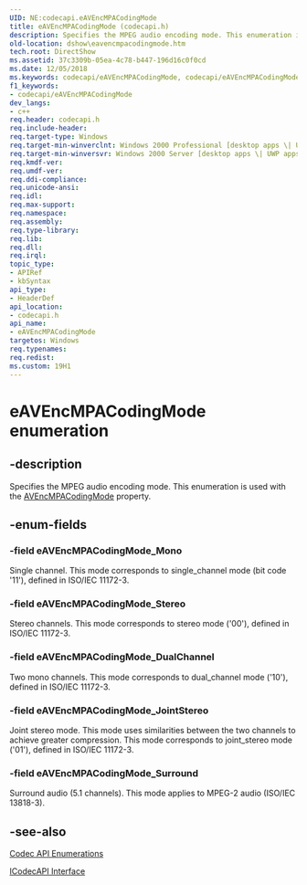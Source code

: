 ```yaml
---
UID: NE:codecapi.eAVEncMPACodingMode
title: eAVEncMPACodingMode (codecapi.h)
description: Specifies the MPEG audio encoding mode. This enumeration is used with the AVEncMPACodingMode property.
old-location: dshow\eavencmpacodingmode.htm
tech.root: DirectShow
ms.assetid: 37c3309b-05ea-4c78-b447-196d16c0f0cd
ms.date: 12/05/2018
ms.keywords: codecapi/eAVEncMPACodingMode, codecapi/eAVEncMPACodingMode_DualChannel, codecapi/eAVEncMPACodingMode_JointStereo, codecapi/eAVEncMPACodingMode_Mono, codecapi/eAVEncMPACodingMode_Stereo, codecapi/eAVEncMPACodingMode_Surround, dshow.eavencmpacodingmode, eAVEncMPACodingMode, eAVEncMPACodingMode enumeration [DirectShow], eAVEncMPACodingModeEnumeration, eAVEncMPACodingMode_DualChannel, eAVEncMPACodingMode_JointStereo, eAVEncMPACodingMode_Mono, eAVEncMPACodingMode_Stereo, eAVEncMPACodingMode_Surround
f1_keywords:
- codecapi/eAVEncMPACodingMode
dev_langs:
- c++
req.header: codecapi.h
req.include-header: 
req.target-type: Windows
req.target-min-winverclnt: Windows 2000 Professional [desktop apps \| UWP apps]
req.target-min-winversvr: Windows 2000 Server [desktop apps \| UWP apps]
req.kmdf-ver: 
req.umdf-ver: 
req.ddi-compliance: 
req.unicode-ansi: 
req.idl: 
req.max-support: 
req.namespace: 
req.assembly: 
req.type-library: 
req.lib: 
req.dll: 
req.irql: 
topic_type:
- APIRef
- kbSyntax
api_type:
- HeaderDef
api_location:
- codecapi.h
api_name:
- eAVEncMPACodingMode
targetos: Windows
req.typenames: 
req.redist: 
ms.custom: 19H1
---
```


# eAVEncMPACodingMode enumeration


## -description



Specifies the MPEG audio encoding mode. This enumeration is used with the <a href="https://docs.microsoft.com/windows/desktop/DirectShow/avencmpacodingmode-property">AVEncMPACodingMode</a> property.




## -enum-fields




### -field eAVEncMPACodingMode_Mono

Single channel.
          This mode corresponds to single_channel mode (bit code '11'), defined in ISO/IEC 11172-3.


### -field eAVEncMPACodingMode_Stereo

Stereo channels.
          This mode corresponds to stereo mode ('00'), defined in ISO/IEC 11172-3.


### -field eAVEncMPACodingMode_DualChannel

Two mono channels.
          This mode corresponds to dual_channel mode ('10'), defined in ISO/IEC 11172-3.


### -field eAVEncMPACodingMode_JointStereo

Joint stereo mode. This mode uses similarities between the two channels to achieve greater compression. This mode corresponds to joint_stereo mode ('01'), defined in ISO/IEC 11172-3.


### -field eAVEncMPACodingMode_Surround

Surround audio (5.1 channels).
          This mode applies to MPEG-2 audio (ISO/IEC 13818-3).


## -see-also




<a href="https://docs.microsoft.com/windows/desktop/DirectShow/codec-api-enumerations">Codec API Enumerations</a>



<a href="https://docs.microsoft.com/windows/desktop/api/strmif/nn-strmif-icodecapi">ICodecAPI Interface</a>
 

 

